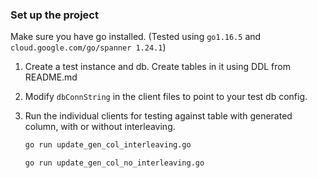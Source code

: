 ### Set up the project

Make sure you have go installed. (Tested using `go1.16.5` and `cloud.google.com/go/spanner 1.24.1`)

1. Create a test instance and db. Create tables in it using DDL from README.md
2. Modify `dbConnString` in the client files to point to your test db config.
3. Run the individual clients for testing against table with generated column, with or without interleaving.

    ```bash
    go run update_gen_col_interleaving.go
    ```
    
    ```bash
    go run update_gen_col_no_interleaving.go
    ```